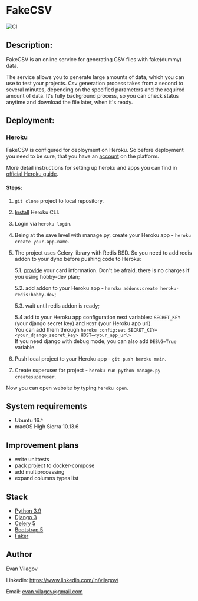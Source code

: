 # FakeCSV
![CI](https://github.com/vilagov/fake-csv/workflows/FakeCSV%20CI/badge.svg)

## Description:
FakeCSV is an online service for generating CSV files with fake(dummy) data.

The service allows you to generate large amounts of data, which you can use to test your projects.
Csv generation process takes from a second to several minutes, depending on the specified parameters and the required amount of data. It's fully background process, so you can check status anytime and download the file later, when it's ready.

## Deployment:

### Heroku

FakeCSV is configured for deployment on Heroku.
So before deployment you need to be sure, that you have an [account](https://heroku.com) on the platform.

More detail instructions for setting up heroku and apps you can find in [official Heroku guide](https://devcenter.heroku.com/articles/getting-started-with-python).

#### Steps:

1. `git clone` project to local repository.

2. [Install](https://devcenter.heroku.com/articles/getting-started-with-python#set-up) Heroku CLI.

3. Login via `heroku login`.

4. Being at the save level with manage.py, create your Heroku app - `heroku create your-app-name`.

5. The project uses Celery library with Redis BSD. So you need to add redis addon to your dyno before pushing code to Heroku:

   5.1. [provide](https://dashboard.heroku.com/account/billing) your card information. Don't be afraid, there is no charges if you using hobby-dev plan;

   5.2. add addon to your Heroku app - `heroku addons:create heroku-redis:hobby-dev`;

   5.3. wait until redis addon is ready;

   5.4 add to your Heroku app configuration next variables: `SECRET_KEY` (your django secret key) and `HOST` (your Heroku app url).  
   You can add them through `heroku config:set SECRET_KEY=<your_django_secret_key> HOST=<your_app_url>`  
   If you need django with debug mode, you can also add `DEBUG=True` variable.

5. Push local project to your Heroku app - `git push heroku main`.

6. Create superuser for project - `heroku run python manage.py createsuperuser`.

Now you can open website by typing `heroku open`.

## System requirements

* Ubuntu 16.^
* macOS High Sierra 10.13.6

## Improvement plans

* write unittests
* pack project to docker-compose
* add multiprocessing
* expand columns types list

## Stack

* [Python 3.9](https://www.python.org/)
* [Django 3](https://www.djangoproject.com/)
* [Celery 5](https://docs.celeryproject.org/)
* [Bootstrap 5](https://getbootstrap.com/)
* [Faker](https://faker.readthedocs.io/)

## Author

Evan Vilagov

Linkedin: https://www.linkedin.com/in/vilagov/

Email: evan.vilagov@gmail.com
